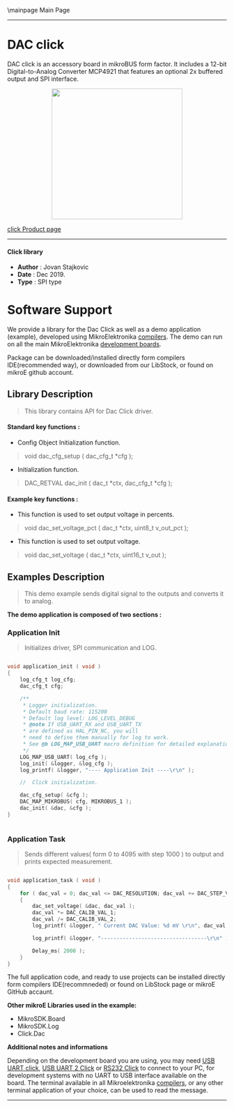 \mainpage Main Page
 
 

---
# DAC click

DAC click is an accessory board in mikroBUS form factor. 
It includes a 12-bit Digital-to-Analog Converter MCP4921 that features an optional 2x buffered output and SPI interface.

<p align="center">
  <img src="https://download.mikroe.com/images/click_for_ide/dac_click.png" height=300px>
</p>

[click Product page](https://www.mikroe.com/dac-click)

---


#### Click library 

- **Author**        : Jovan Stajkovic
- **Date**          : Dec 2019.
- **Type**          : SPI type


# Software Support

We provide a library for the Dac Click 
as well as a demo application (example), developed using MikroElektronika 
[compilers](https://shop.mikroe.com/compilers). 
The demo can run on all the main MikroElektronika [development boards](https://shop.mikroe.com/development-boards).

Package can be downloaded/installed directly form compilers IDE(recommended way), or downloaded from our LibStock, or found on mikroE github account. 

## Library Description

> This library contains API for Dac Click driver.

#### Standard key functions :

- Config Object Initialization function.
> void dac_cfg_setup ( dac_cfg_t *cfg ); 
 
- Initialization function.
> DAC_RETVAL dac_init ( dac_t *ctx, dac_cfg_t *cfg );


#### Example key functions :

-  This function is used to set output voltage in percents.
> void dac_set_voltage_pct ( dac_t *ctx, uint8_t v_out_pct );
 
- This function is used to set output voltage.
> void dac_set_voltage ( dac_t *ctx, uint16_t v_out );

## Examples Description

> 
> This demo example sends digital signal to the outputs 
> and converts it to analog.
>

**The demo application is composed of two sections :**

### Application Init 

>
> Initializes driver, SPI communication and LOG.
> 

```c

void application_init ( void )
{
    log_cfg_t log_cfg;
    dac_cfg_t cfg;

    /** 
     * Logger initialization.
     * Default baud rate: 115200
     * Default log level: LOG_LEVEL_DEBUG
     * @note If USB_UART_RX and USB_UART_TX 
     * are defined as HAL_PIN_NC, you will 
     * need to define them manually for log to work. 
     * See @b LOG_MAP_USB_UART macro definition for detailed explanation.
     */
    LOG_MAP_USB_UART( log_cfg );
    log_init( &logger, &log_cfg );
    log_printf( &logger, "---- Application Init ----\r\n" );

    //  Click initialization.

    dac_cfg_setup( &cfg );
    DAC_MAP_MIKROBUS( cfg, MIKROBUS_1 );
    dac_init( &dac, &cfg );
}
  
```

### Application Task

>
> Sends different values( form 0 to 4095 with step 1000 ) to output and 
> prints expected measurement.
> 

```c

void application_task ( void )
{
    for ( dac_val = 0; dac_val <= DAC_RESOLUTION; dac_val += DAC_STEP_VALUE )
    {
        dac_set_voltage( &dac, dac_val );
        dac_val *= DAC_CALIB_VAL_1;
        dac_val /= DAC_CALIB_VAL_2;
        log_printf( &logger, " Current DAC Value: %d mV \r\n", dac_val );

        log_printf( &logger, "----------------------------------\r\n" );

        Delay_ms( 2000 );
    }
}  

```

The full application code, and ready to use projects can be  installed directly form compilers IDE(recommneded) or found on LibStock page or mikroE GitHub accaunt.

**Other mikroE Libraries used in the example:** 

- MikroSDK.Board
- MikroSDK.Log
- Click.Dac

**Additional notes and informations**

Depending on the development board you are using, you may need 
[USB UART click](https://shop.mikroe.com/usb-uart-click), 
[USB UART 2 Click](https://shop.mikroe.com/usb-uart-2-click) or 
[RS232 Click](https://shop.mikroe.com/rs232-click) to connect to your PC, for 
development systems with no UART to USB interface available on the board. The 
terminal available in all Mikroelektronika 
[compilers](https://shop.mikroe.com/compilers), or any other terminal application 
of your choice, can be used to read the message.



---
